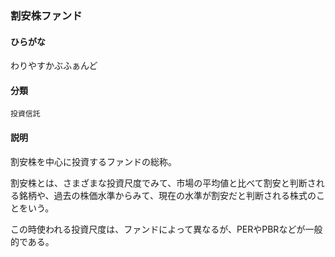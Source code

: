 <div style="display:none;">

## [あ行](securities-terms?id=あ行)
## [か行](securities-terms?id=か行)
## [さ行](securities-terms?id=さ行)
## [た行](securities-terms?id=た行)
## [な行](securities-terms?id=な行)
## [は行](securities-terms?id=は行)
## [ま行](securities-terms?id=ま行)
## [や行](securities-terms?id=や行)
## [ら行](securities-terms?id=ら行)
## [わ行](securities-terms?id=わ行)

</div>

### 割安株ファンド

#### ひらがな

わりやすかぶふぁんど

#### 分類

`投資信託`

#### 説明

割安株を中心に投資するファンドの総称。
割安株とは、さまざまな投資尺度でみて、市場の平均値と比べて割安と判断される銘柄や、過去の株価水準からみて、現在の水準が割安だと判断される株式のことをいう。
この時使われる投資尺度は、ファンドによって異なるが、PERやPBRなどが一般的である。

<div style="display:none;">

## [英数字・記号](securities-terms?id=英数字・記号)

</div>

